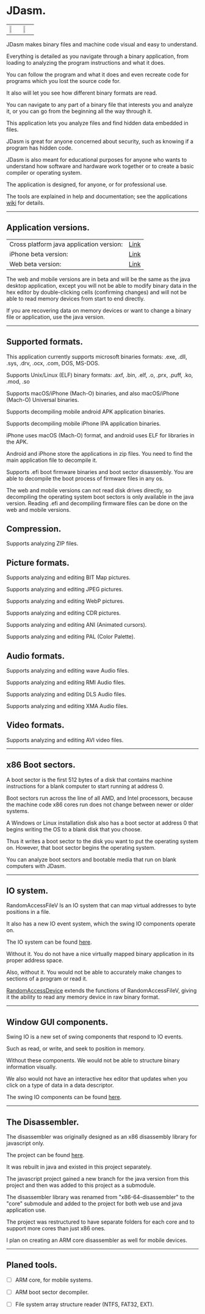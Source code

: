 JDasm.
=============================

<table>
  <tr>
    <td>
      <a href="https://recoskie.github.io/JDasm/docs/Figs/pre1.gif" target="_blank"><img src="https://recoskie.github.io/JDasm/docs/Figs/pre1.gif" style="width:50%;"></a>
    </td>
    <td>
      <a href="https://recoskie.github.io/JDasm/docs/Figs/pre2.gif" target="_blank"><img src="https://recoskie.github.io/JDasm/docs/Figs/pre2.gif" style="width:50%;"></a>
    </td>
  </tr>
</table>

JDasm makes binary files and machine code visual and easy to understand.

Everything is detailed as you navigate through a binary application, from loading to analyzing the program instructions and what it does.

You can follow the program and what it does and even recreate code for programs which you lost the source code for.

It also will let you see how different binary formats are read.

You can navigate to any part of a binary file that interests you and analyze it, or you can go from the beginning all the way through it.

This application lets you analyze files and find hidden data embedded in files.

JDasm is great for anyone concerned about security, such as knowing if a program has hidden code.

JDasm is also meant for educational purposes for anyone who wants to understand how software and hardware work together or to create a basic compiler or operating system.

The application is designed, for anyone, or for professional use.

The tools are explained in help and documentation; see the applications <a href="https://github.com/Recoskie/JDasm/wiki">wiki</a> for details.

------------------------------------------------------------
Application versions.
------------------------------------------------------------

<table>
  <tr><td>Cross platform java application version:</td><td><a href="https://github.com/Recoskie/JDasm/raw/master/JD-asm.jar">Link</a></td></tr>
  <tr><td>iPhone beta version:</td><td><a href="https://testflight.apple.com/join/HL7YrtzH">Link</a></td></tr>
  <tr><td>Web beta version:</td><td><a href="https://recoskie.github.io/JDasm/">Link</a></td></tr>
</table>

The web and mobile versions are in beta and will be the same as the java desktop application, except you will not be able to modify binary data in the hex editor by double-clicking cells (confirming changes) and will not be able to read memory devices from start to end directly.

If you are recovering data on memory devices or want to change a binary file or application, use the java version.

------------------------------------------------------------
Supported formats.
------------------------------------------------------------

This application currently supports microsoft binaries formats: .exe, .dll, .sys, .drv, .ocx, .com, DOS, MS-DOS.

Supports Unix/Linux (ELF) binary formats: .axf, .bin, .elf, .o, .prx, .puff, .ko, .mod, .so

Supports macOS/iPhone (Mach-O) binaries, and also macOS/iPhone (Mach-O) Universal binaries.

Supports decompiling mobile android APK application binaries.

Supports decompiling mobile iPhone IPA application binaries.

iPhone uses macOS (Mach-O) format, and android uses ELF for libraries in the APK.

Android and iPhone store the applications in zip files. You need to find the main application file to decompile it.

Supports .efi boot firmware binaries and boot sector disassembly. You are able to decompile the boot process of firmware files in any os.

The web and mobile versions can not read disk drives directly, so decompiling the operating system boot sectors is only available in the java version. Reading .efi and decompiling firmware files can be done on the web and mobile versions.

## Compression.

Supports analyzing ZIP files.

## Picture formats.

Supports analyzing and editing BIT Map pictures.

Supports analyzing and editing JPEG pictures.

Supports analyzing and editing WebP pictures.

Supports analyzing and editing CDR pictures.

Supports analyzing and editing ANI (Animated cursors).

Supports analyzing and editing PAL (Color Palette).

## Audio formats.

Supports analyzing and editing wave Audio files.

Supports analyzing and editing RMI Audio files.

Supports analyzing and editing DLS Audio files.

Supports analyzing and editing XMA Audio files.

## Video formats.

Supports analyzing and editing AVI video files.

------------------------------------------------------------
x86 Boot sectors.
------------------------------------------------------------

A boot sector is the first 512 bytes of a disk that contains machine instructions for a blank computer to start running at address 0.

Boot sectors run across the line of all AMD, and Intel processors, because the machine code x86 cores run does not change between newer or older systems.

A Windows or Linux installation disk also has a boot sector at address 0 that begins writing the OS to a blank disk that you choose.

Thus it writes a boot sector to the disk you want to put the operating system on. However, that boot sector begins the operating system.

You can analyze boot sectors and bootable media that run on blank computers with JDasm.

------------------------------------------------------------
IO system.
------------------------------------------------------------

RandomAccessFileV Is an IO system that can map virtual addresses to byte positions in a file.

It also has a new IO event system, which the swing IO components operate on.

The IO system can be found <a href="https://github.com/Recoskie/RandomAccessFileV">here</a>.

Without it. You do not have a nice virtually mapped binary application in its proper address space.

Also, without it. You would not be able to accurately make changes to sections of a program or read it.

<a href="https://github.com/Recoskie/RandomAccessFileV/blob/master/RandomAccessDevice.java">RandomAccessDevice</a> extends the functions of RandomAccessFileV, giving it the ability to read any memory device in raw binary format.

------------------------------------------------------------
Window GUI components.
------------------------------------------------------------

Swing IO is a new set of swing components that respond to IO events.

Such as read, or write, and seek to position in memory.

Without these components. We would not be able to structure binary information visually.

We also would not have an interactive hex editor that updates when you click on a type of data in a data descriptor.

The swing IO components can be found <a href="https://github.com/Recoskie/swingIO">here</a>.

------------------------------------------------------------
The Disassembler.
------------------------------------------------------------

The disassembler was originally designed as an x86 disassembly library for javascript only.

The project can be found <a href="https://github.com/Recoskie/core">here</a>.

It was rebuilt in java and existed in this project separately.

The javascript project gained a new branch for the java version from this project and then was added to this project as a submodule.

The disassembler library was renamed from "x86-64-disassembler" to the "core" submodule and added to the project for both web use and java application use.

The project was restructured to have separate folders for each core and to support more cores than just x86 ones.

I plan on creating an ARM core disassembler as well for mobile devices.

------------------------------------------------------------
Planed tools.
------------------------------------------------------------

- [ ] ARM core, for mobile systems.

- [ ] ARM boot sector decompiler.

- [ ] File system array structure reader (NTFS, FAT32, EXT).

